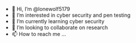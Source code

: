 - 👋 Hi, I’m @lonewolf5179
- 👀 I’m interested in cyber security and pen testing
- 🌱 I’m currently learning cyber security 
- 💞️ I’m looking to collaborate on research
- 📫 How to reach me ...

<!---
lonewolf5179/lonewolf5179 is a ✨ special ✨ repository because its `README.md` (this file) appears on your GitHub profile.
You can click the Preview link to take a look at your changes.
--->
